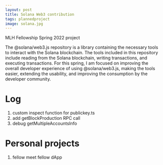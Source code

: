 ```yaml
---
layout: post
title: Solana Web3 contribution
tags: plannedproject
image: solana.jpg
---
```



MLH Fellowship Spring 2022 project


The @solana/web3.js repository is a library containing the necessary tools to interact with the Solana blockchain. The tools included in this repository include reading from the Solana blockchain, writing transactions, and executing transactions. For this spring, I am focused on improving the overall developer experience of using @solana/web3.js, making the tools easier, extending the usability, and improving the consumption by the developer community.

# Log
1. custom inspect function for publickey.ts
2. add getBlockProduction RPC call
3. debug getMultipleAccountsInfo

# Personal projects
1. fellow meet fellow dApp
